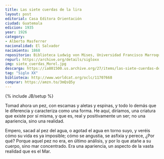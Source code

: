 ```yaml
---
title: Las siete cuerdas de la lira
layout: post
editorial: Casa Editora Orientación
ciudad: Guatemala
edicion: 1935
year: 1926
category: 
- Alberto Masferrer
nacionalidad: El Salvador
nacimiento: 1868
repositorio: Biblioteca Ludwig von Mises, Universidad Francisco Marroquín
repurl: https://archive.org/details/sigloxx
img: siete_cuerdas_Morel.jpg
descarga: https://ia801500.us.archive.org/27/items/las-siete-cuerdas-de-la-lira-alberto-masferrer/Las%20siete%20cuerdas%20de%20la%20lira%20-%20Alberto%20Masferrer.pdf
tag: "Siglo XX"
biblioteca: http://www.worldcat.org/oclc/11707668
comprar: https://amzn.to/3mQsQ5y
---
```

{% include JB/setup %}
 
Tomad ahora un pez, con escamas y aletas y espinas, y todo lo demás que le diferencia y caracteriza como una forma. He aquí, diríamos, una criatura que existe por sí misma, y que es, real y positivamente un ser; no una apariencia, sino una realidad. 
 
Empero, sacad al pez del agua, o agotad el agua en torno suyo, y veréis cómo su vida es ya imposible; cómo se angustia, se asfixia y perece,  ¿Por qué? Porque aquel pez no era, en último análisis, y por lo que atañe a su cuerpo, sino mar concentrado. Era una apariencia, un aspecto de la vasta realidad que es el Mar.
